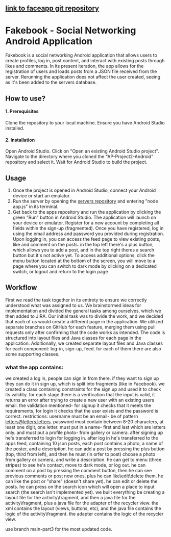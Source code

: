 ## [link to faceapp git repository](https://github.com/I-am-Shir/Faceapp)
# Fakebook - Social Networking Android Application
Fakebook is a social networking Android application that allows users to create profiles, log in, post content, and interact with existing posts through likes and comments.
In its present iteration, the app allows for the registration of users and loads posts from a JSON file received from the server. Rerunning the application does not affect the user created, seeing as it's been added to the servers database.

## How to use?
#### 1. Prerequisites
Clone the repository to your local machine.
Ensure you have Android Studio installed.
#### 2. Installation
Open Android Studio.
Click on "Open an existing Android Studio project".
Navigate to the directory where you cloned the "AP-Project2-Android" repository and select it.
Wait for Android Studio to build the project.

## Usage
1. Once the project is opened in Android Studio, connect your Android device or start an emulator.
2. Run the server by opening the [servers repository](https://github.com/Shiranle07/Fakebook_Server.git) and entering "node app.js" in its terminal.
3. Get back to the apps repository and run the application by clicking the green "Run" button in Android Studio. The application will launch on your device or emulator.
   Register for a new account by completing all fields within the sign-up (fragmented). Once you have registered, log in using the email address and password you provided during registration. Upon logging in, you can access the feed page to view existing posts, like and comment on the posts.
   in the top left there's a plus button, which allows you to add a post, and in the top right theres a search button but it's not active yet.
   To access additional options, click the menu button located at the bottom of the screen, you will move to a page where you can switch to dark mode by clicking on a dedicated switch, or logout and return to the login page

## Workflow
First we read the task together in its entirety to ensure we correctly understood what was assigned to us. We brainstormed ideas for implementation and divided the general tasks among ourselves, which we then added to JIRA. 
Our initial task was to divide the work, and we decided that each of us would create a different page in the application. We utilized separate branches on GitHub for each feature, merging them using pull requests only after confirming that the code works as intended. 
The code is structured into layout files and Java classes for each page in the application. 
Additionally, we created separate layout files and Java classes for each component: log-in, sign-up, feed. for each of them there are also some supporting classes.

### what the app contains:
we created a log in, people can sign in from there. if they want to sign up they can do it in sign up, which is split into fragments (like in Facebook).
we created a class containing constraints for the sign up and used it to check its validity.
for each stage there is a verification that the input is valid, it returns an error after trying to create a new user with an existing users email. the validation mentioned- for signup it checks that it meets the requirements, for login it checks that the user exists and the password is correct.
restrictions: username must be an email- be of pattern letters@letters.letters. password must contain between 8-20 characters, at least one digit, one letter.
must put in a name- first and last which are letters only.
and must put a profile photo- from gallery or camera.
after signing up he's transferred to login for logging in.
after log in he's transferred to the apps feed, containing 10 json posts, each post contains a photo, a name of the poster, and a description.
he can add a post by pressing the plus button (top, third from left), and then he must (in orfer to post) choose a photo from gallery or camera, and write a description.
he can get to menu (three stripes) to see he's contact, move to dark mode, or log out.
he can comment on a post by pressing the comment button, then he can see previous comments or post new ones, plus he can like\edit\delete them.
he can like the post or "share" (doesn't share yet).
he can edit or delete the posts.
he can press on the  search icon which will open a place to input search (the search isn't implemented yet).
we built everything be creating a layout file for the activity\fragment, and then a java file for the activity\fragment, plus a java file for the adapter of the recycler view.
the xml contains the layout (views, buttons, etc), and the java file contains the logic of the activity\fragment.
the adapter contains the logic of the recycler view.

use branch main-part3 for the most updated code.





